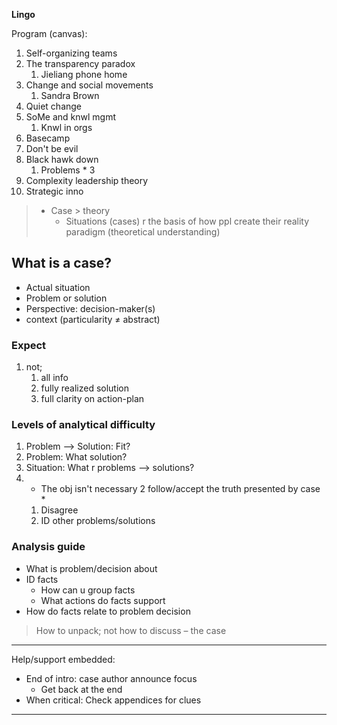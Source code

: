 **Lingo**


Program (canvas):
1. Self-organizing teams
2. The transparency paradox
	1. Jieliang phone home
3. Change and social movements
	1. Sandra Brown
4. Quiet change
5. SoMe and knwl mgmt
	1. Knwl in orgs
6. Basecamp
7. Don't be evil
8. Black hawk down
	1. Problems * 3
9. Complexity leadership theory
10. Strategic inno

>- Case > theory 
>	- Situations (cases) r the basis of how ppl create their reality paradigm (theoretical understanding)

## What is a case?
- Actual situation
- Problem or solution
- Perspective: decision-maker(s)
- context (particularity ≠ abstract)
### Expect
1. not;
	1. all info
	2. fully realized solution
	3. full clarity on action-plan
### Levels of analytical difficulty
1. Problem --> Solution: Fit?
2. Problem: What solution?
3. Situation: What r problems --> solutions?
4. * The obj isn't necessary 2 follow/accept the truth presented by case *
	1. Disagree
	2. ID other problems/solutions
### Analysis guide
- What is problem/decision about
- ID facts 
	- How can u group facts
	- What actions do facts support
- How do facts relate to problem decision 

>How to unpack; not how to discuss – the case

---
Help/support embedded:
- End of intro: case author announce focus
	- Get back at the end
- When critical: Check appendices for clues
---
